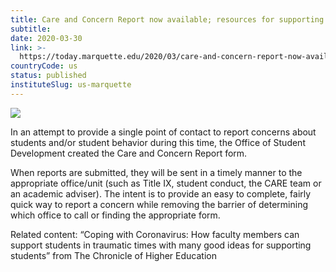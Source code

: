 ```yaml
---
title: Care and Concern Report now available; resources for supporting students through COVID-19
subtitle: 
date: 2020-03-30
link: >-
  https://today.marquette.edu/2020/03/care-and-concern-report-now-available-resources-for-supporting-students-through-covid-19/
countryCode: us
status: published
instituteSlug: us-marquette
---
```

![](https://today.marquette.edu/wp-content/uploads/2017/01/spring-4.jpg)

In an attempt to provide a single point of contact to report concerns about students and/or student behavior during this time, the Office of Student Development created the Care and Concern Report form.

When reports are submitted, they will be sent in a timely manner to the appropriate office/unit (such as Title IX, student conduct, the CARE team or an academic adviser). The intent is to provide an easy to complete, fairly quick way to report a concern while removing the barrier of determining which office to call or finding the appropriate form.

Related content: “Coping with Coronavirus: How faculty members can support students in traumatic times with many good ideas for supporting students” from The Chronicle of Higher Education